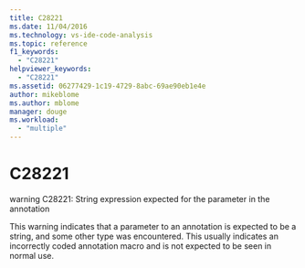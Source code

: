 ```yaml
---
title: C28221
ms.date: 11/04/2016
ms.technology: vs-ide-code-analysis
ms.topic: reference
f1_keywords:
  - "C28221"
helpviewer_keywords:
  - "C28221"
ms.assetid: 06277429-1c19-4729-8abc-69ae90eb1e4e
author: mikeblome
ms.author: mblome
manager: douge
ms.workload:
  - "multiple"
---
```

# C28221
warning C28221: String expression expected for the parameter in the annotation

 This warning indicates that a parameter to an annotation is expected to be a string, and some other type was encountered. This usually indicates an incorrectly coded annotation macro and is not expected to be seen in normal use.